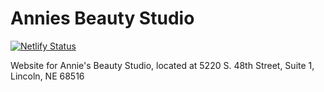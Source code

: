 # Annies Beauty Studio

[![Netlify Status](https://api.netlify.com/api/v1/badges/f9e2e058-5753-40b7-a668-885c89babe66/deploy-status)](https://app.netlify.com/sites/nifty-elion-42c959/deploys)

Website for Annie's Beauty Studio, located at 5220 S. 48th Street, Suite 1, Lincoln, NE 68516
